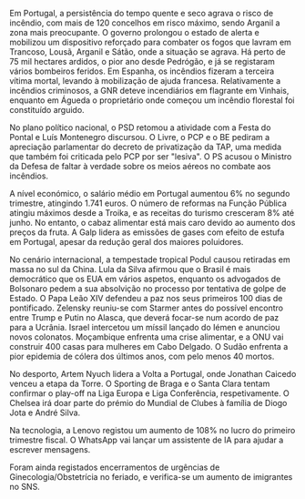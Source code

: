 Em Portugal, a persistência do tempo quente e seco agrava o risco de incêndio, com mais de 120 concelhos em risco máximo, sendo Arganil a zona mais preocupante. O governo prolongou o estado de alerta e mobilizou um dispositivo reforçado para combater os fogos que lavram em Trancoso, Lousã, Arganil e Sátão, onde a situação se agrava. Há perto de 75 mil hectares ardidos, o pior ano desde Pedrógão, e já se registaram vários bombeiros feridos. Em Espanha, os incêndios fizeram a terceira vítima mortal, levando à mobilização de ajuda francesa. Relativamente a incêndios criminosos, a GNR deteve incendiários em flagrante em Vinhais, enquanto em Águeda o proprietário onde começou um incêndio florestal foi constituído arguido.

No plano político nacional, o PSD retomou a atividade com a Festa do Pontal e Luís Montenegro discursou. O Livre, o PCP e o BE pediram a apreciação parlamentar do decreto de privatização da TAP, uma medida que também foi criticada pelo PCP por ser "lesiva". O PS acusou o Ministro da Defesa de faltar à verdade sobre os meios aéreos no combate aos incêndios.

A nível económico, o salário médio em Portugal aumentou 6% no segundo trimestre, atingindo 1.741 euros. O número de reformas na Função Pública atingiu máximos desde a Troika, e as receitas do turismo cresceram 8% até junho. No entanto, o cabaz alimentar está mais caro devido ao aumento dos preços da fruta. A Galp lidera as emissões de gases com efeito de estufa em Portugal, apesar da redução geral dos maiores poluidores.

No cenário internacional, a tempestade tropical Podul causou retiradas em massa no sul da China. Lula da Silva afirmou que o Brasil é mais democrático que os EUA em vários aspetos, enquanto os advogados de Bolsonaro pedem a sua absolvição no processo por tentativa de golpe de Estado. O Papa Leão XIV defendeu a paz nos seus primeiros 100 dias de pontificado. Zelensky reuniu-se com Starmer antes do possível encontro entre Trump e Putin no Alasca, que deverá focar-se num acordo de paz para a Ucrânia. Israel intercetou um míssil lançado do Iémen e anunciou novos colonatos. Moçambique enfrenta uma crise alimentar, e a ONU vai construir 400 casas para mulheres em Cabo Delgado. O Sudão enfrenta a pior epidemia de cólera dos últimos anos, com pelo menos 40 mortos.

No desporto, Artem Nyuch lidera a Volta a Portugal, onde Jonathan Caicedo venceu a etapa da Torre. O Sporting de Braga e o Santa Clara tentam confirmar o play-off na Liga Europa e Liga Conferência, respetivamente. O Chelsea irá doar parte do prémio do Mundial de Clubes à família de Diogo Jota e André Silva.

Na tecnologia, a Lenovo registou um aumento de 108% no lucro do primeiro trimestre fiscal. O WhatsApp vai lançar um assistente de IA para ajudar a escrever mensagens.

Foram ainda registados encerramentos de urgências de Ginecologia/Obstetrícia no feriado, e verifica-se um aumento de imigrantes no SNS.
